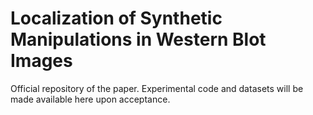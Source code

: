 # Localization of Synthetic Manipulations in Western Blot Images
Official repository of the paper.
Experimental code and datasets will be made available here upon acceptance.

